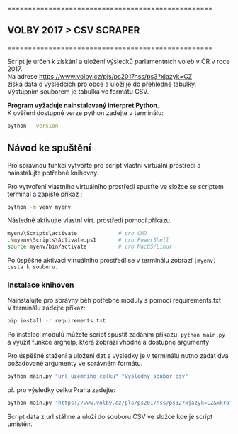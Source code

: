 ==================================================  
## VOLBY 2017 > CSV SCRAPER  
==================================================  

Script je určen k získání a uložení výsledků parlamentních voleb v ČR v roce 2017.  
Na adrese https://www.volby.cz/pls/ps2017nss/ps3?xjazyk=CZ  
získá data o výsledcích pro obce a uloží je do přehledné tabulky.  
Výstupním souborem je tabulka ve formátu CSV.  

__Program vyžaduje nainstalovaný interpret Python.__  
K ověření dostupné verze python zadejte v terminálu:
```bash
python --version
```


## Návod ke spuštění  

Pro správnou funkci vytvořte pro script vlastní virtuální prostředí a nainstalujte potřebné knihovny.  

Pro vytvoření vlastního virtuálního prostředí spusťte ve složce se scriptem terminál a zapište příkaz : 
```bash
python -m venv myenv
```
 
Následně aktivujte vlastní virt. prostředí pomocí příkazu.
```bash
myenv\Scripts\activate             # pro CMD
.\myenv\Scripts\Activate.ps1       # pro PowerShell
source myenv/bin/activate          # pro MacOS/Linux
```

Po úspěšné aktivaci virtuálního prostředí se v terminálu zobrazí `(myenv) cesta k souboru.`  

### Instalace knihoven  

Nainstalujte pro správný běh potřebné moduly s pomocí requirements.txt    
V terminálu zadejte příkaz: 
```bash
pip install -r requirements.txt
```

Po instalaci modulů můžete script spustit zadáním příkazu: `python main.py`  
a využít funkce arghelp, která zobrazí vhodné a dostupné argumenty

Pro úspěšné stažení a uložení dat s výsledky je v terminálu nutno 
zadat dva požadované argumenty ve správném formátu.
```bash
python main.py "url_uzemniho_celku" "Vysledny_soubor.csv"
```

př. pro výsledky celku Praha zadejte:  
```bash
python main.py "https://www.volby.cz/pls/ps2017nss/ps32?xjazyk=CZ&xkraj=1&xnumnuts=1100" "vysledky_Praha.csv" 
```
Script data z url stáhne a uloží do souboru CSV ve složce kde je script umístěn.  


  



